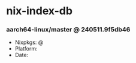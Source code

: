 # nix-index-db
### aarch64-linux/master @ 240511.9f5db46
- Nixpkgs: @[](https://github.com/NixOS/nixpkgs/commit/9f5db4665f3bdc15e594d51faa3be64ddc783995)
- Platform: 
- Date: 
